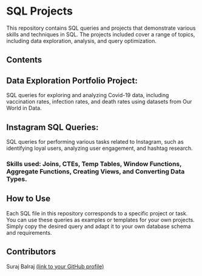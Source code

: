 # SQL Projects

This repository contains SQL queries and projects that demonstrate various skills and techniques in SQL. The projects included cover a range of topics, including data exploration, analysis, and query optimization.

## Contents
## Data Exploration Portfolio Project: 
SQL queries for exploring and analyzing Covid-19 data, including vaccination rates, infection rates, and death rates using datasets from Our World in Data.
## Instagram SQL Queries: 
SQL queries for performing various tasks related to Instagram, such as identifying loyal users, analyzing user engagement, and hashtag research.

### Skills used: Joins, CTEs, Temp Tables, Window Functions, Aggregate Functions, Creating Views, and Converting Data Types.
## How to Use
Each SQL file in this repository corresponds to a specific project or task. You can use these queries as examples or templates for your own projects. Simply copy the desired query and adapt it to your own database schema and requirements.

## Contributors
Suraj Balraj [(link to your GitHub profile)](https://github.com/bmsuraj17)

